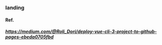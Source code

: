 ### landing
#### Ref.
##### https://medium.com/@Roli_Dori/deploy-vue-cli-3-project-to-github-pages-ebeda0705fbd
